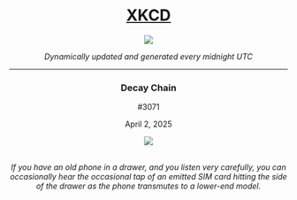 
<h1 align="center"><a href="https://xkcd.com">XKCD</a></h1>
<div align="center">
    <img src="https://img.shields.io/github/last-commit/ShashashankThakur/XKCD?label=last%20updated" />
</div>

<p align="center"><i>Dynamically updated and generated every midnight UTC</i></p>
<hr>
<div align="center">
    <h3><strong>Decay Chain</strong></h3>
    <p>#3071</p>
    <p>April 2, 2025</p>
    <img src="https://imgs.xkcd.com/comics/decay_chain.png">
    <br></br>
    <p><i>If you have an old phone in a drawer, and you listen very carefully, you can occasionally hear the occasional tap of an emitted SIM card hitting the side of the drawer as the phone transmutes to a lower-end model.</i></p>
</div>
